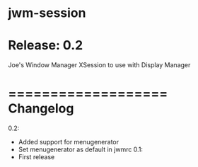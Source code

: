 jwm-session
===================
Release: 0.2
===================

Joe's Window Manager XSession to use with Display Manager


===================
Changelog
===================
0.2:
- Added support for menugenerator
- Set menugenerator as default in jwmrc
0.1:
- First release
